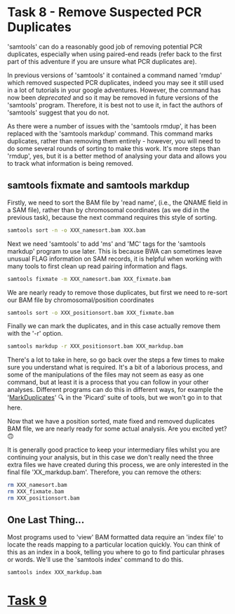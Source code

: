 # Task 8 - Remove Suspected PCR Duplicates
'samtools' can do a reasonably good job of removing potential PCR duplicates, especially when using paired-end reads (refer back to the first part of this adventure if you are unsure what PCR duplicates are).

In previous versions of 'samtools' it contained a command named 'rmdup' which removed suspected PCR duplicates, indeed you may see it still used in a lot of tutorials in your google adventures. However, the command has now been *deprecated* and so it may be removed in future versions of the 'samtools' program. Therefore, it is best not to use it, in fact the authors of 'samtools' suggest that you do not.

As there were a number of issues with the 'samtools rmdup', it has been replaced with the 'samtools markdup' command. This command marks duplicates, rather than removing them entirely - however, you will need to do some several rounds of sorting to make this work. It's more steps than 'rmdup', yes, but it is a better method of analysing your data and allows you to track what information is being removed.

## samtools fixmate and samtools markdup
Firstly, we need to sort the BAM file by 'read name', (i.e., the QNAME field in a SAM file), rather than by chromosomal coordinates (as we did in the previous task), because the next command requires this style of sorting.
```bash
samtools sort -n -o XXX_namesort.bam XXX.bam
```

Next we need 'samtools' to add 'ms' and 'MC' tags for the 'samtools markdup' program to use later. This is because BWA can sometimes leave unusual FLAG information on SAM records, it is helpful when working with many tools to first clean up read pairing information and flags.
```bash
samtools fixmate -m XXX_namesort.bam XXX_fixmate.bam
```

We are nearly ready to remove those duplicates, but first we need to re-sort our BAM file by chromosomal/position coordinates
```bash
samtools sort -o XXX_positionsort.bam XXX_fixmate.bam
```

Finally we can mark the duplicates, and in this case actually remove them with the '-r' option.
```bash
samtools markdup -r XXX_positionsort.bam XXX_markdup.bam
```

There's a lot to take in here, so go back over the steps a few times to make sure you understand what is required. It's a bit of a laborious process, and some of the manipulations of the files may not seem as easy as one command, but at least it is a process that you can follow in your other analyses. Different programs can do this in different ways, for example the  '[MarkDuplicates](https://broadinstitute.github.io/picard/command-line-overview.html#MarkDuplicates)' :mag: in the 'Picard' suite of tools, but we won't go in to that here.

Now that we have a position sorted, mate fixed and removed duplicates BAM file, we are nearly ready for some actual analysis. Are you excited yet? :upside_down_face:

It is generally good practice to keep your intermediary files whilst you are continuing your analysis, but in this case we don't really need the three extra files we have created during this process, we are only interested in the final file 'XX_markdup.bam'. Therefore, you can remove the others:
```bash
rm XXX_namesort.bam
rm XXX_fixmate.bam
rm XXX_positionsort.bam
```

## One Last Thing...
Most programs used to 'view' BAM formatted data require an 'index file' to locate the reads mapping to a particular location quickly. You can think of this as an index in a book, telling you where to go to find particular phrases or words. We'll use the 'samtools index' command to do this.
```bash
samtools index XXX_markdup.bam
```

# [Task 9]()

